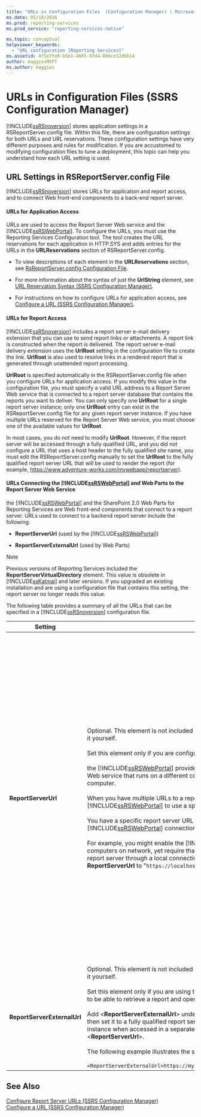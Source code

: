 ```yaml
---
title: "URLs in Configuration Files  (Configuration Manager) | Microsoft Docs"
ms.date: 05/18/2016
ms.prod: reporting-services
ms.prod_service: "reporting-services-native"

ms.topic: conceptual
helpviewer_keywords: 
  - "URL configuration [Reporting Services]"
ms.assetid: 4f5e7fe0-b5b1-4665-93d4-80dce12d6b14
author: maggiesMSFT
ms.author: maggies
---
```

# URLs in Configuration Files  (SSRS Configuration Manager)
  [!INCLUDE[ssRSnoversion](../../includes/ssrsnoversion-md.md)] stores application settings in a RSReportServer.config file. Within this file, there are configuration settings for both URLs and URL reservations. These configuration settings have very different purposes and rules for modification. If you are accustomed to modifying configuration files to tune a deployment, this topic can help you understand how each URL setting is used.  
  
## URL Settings in RSReportServer.config File  
 [!INCLUDE[ssRSnoversion](../../includes/ssrsnoversion-md.md)] stores URLs for application and report access, and to connect Web front-end components to a back-end report server.  
  
#### URLs for Application Access  
 URLs are used to access the Report Server Web service and the [!INCLUDE[ssRSWebPortal](../../includes/ssrswebportal.md)]. To configure the URLs, you must use the Reporting Services Configuration tool. The tool creates the URL reservations for each application in HTTP.SYS and adds entries for the URLs in the **URLReservations** section of RSReportServer.config.  
  
-   To view descriptions of each element in the **URLReservations** section, see [RsReportServer.config Configuration File](../../reporting-services/report-server/rsreportserver-config-configuration-file.md).  
  
-   For more information about the syntax of just the **UrlString** element, see [URL Reservation Syntax  &#40;SSRS Configuration Manager&#41;](../../reporting-services/install-windows/url-reservation-syntax-ssrs-configuration-manager.md).  
  
-   For instructions on how to configure URLs for application access, see [Configure a URL  &#40;SSRS Configuration Manager&#41;](../../reporting-services/install-windows/configure-a-url-ssrs-configuration-manager.md).  
  
#### URLs for Report Access  
 [!INCLUDE[ssRSnoversion](../../includes/ssrsnoversion-md.md)] includes a report server e-mail delivery extension that you can use to send report links or attachments. A report link is constructed when the report is delivered. The report server e-mail delivery extension uses the **UrlRoot** setting in the configuration file to create the link. **UrlRoot** is also used to resolve links in a rendered report that is generated through unattended report processing.  
  
 **UrlRoot** is specified automatically in the RSReportServer.config file when you configure URLs for application access. If you modify this value in the configuration file, you must specify a valid URL address to a Report Server Web service that is connected to a report server database that contains the reports you want to deliver. You can only specify one **UrlRoot** for a single report server instance; only one **UrlRoot** entry can exist in the RSReportServer.config file for any given report server instance. If you have multiple URLs reserved for the Report Server Web service, you must choose one of the available values for **UrlRoot**.  
  
 In most cases, you do not need to modify **UrlRoot**. However, if the report server will be accessed through a fully qualified URL, and you did not configure a URL that uses a host header to the fully qualified site name, you must edit the RSReportServer.config manually to set the **UrlRoot** to the fully qualified report server URL that will be used to render the report (for example, https://www.adventure-works.com/mywebapp/reportserver).  
  
#### URLs Connecting the [!INCLUDE[ssRSWebPortal](../../includes/ssrswebportal.md)] and Web Parts to the Report Server Web Service  
 the [!INCLUDE[ssRSWebPortal](../../includes/ssrswebportal.md)] and the SharePoint 2.0 Web Parts for Reporting Services are Web front-end components that connect to a report server. URLs used to connect to a backend report server include the following:  
  
-   **ReportServerUrl** (used by the [!INCLUDE[ssRSWebPortal](../../includes/ssrswebportal.md)])  
  
-   **ReportServerExternalUrl** (used by Web Parts)  
  
> [!NOTE]  
>  Previous versions of Reporting Services included the **ReportServerVirtualDirectory** element. This value is obsolete in [!INCLUDE[ssKatmai](../../includes/sskatmai-md.md)] and later versions. If you upgraded an existing installation and are using a configuration file that contains this setting, the report server no longer reads this value.  
  
 The following table provides a summary of all the URLs that can be specified in a [!INCLUDE[ssRSnoversion](../../includes/ssrsnoversion-md.md)] configuration file.  
  
|Setting|Usage|Description|  
|-------------|-----------|-----------------|  
|**ReportServerUrl**|Optional. This element is not included in the RSReportServer.config file unless you add it yourself.<br /><br /> Set this element only if you are configuring one of the following scenarios:<br /><br /> the [!INCLUDE[ssRSWebPortal](../../includes/ssrswebportal.md)] provides Web front-end access to a Report Server Web service that runs on a different computer or a different instance on the same computer.<br /><br /> When you have multiple URLs to a report server and you want the [!INCLUDE[ssRSWebPortal](../../includes/ssrswebportal.md)] to use a specific URL.<br /><br /> You have a specific report server URL through which you want all the [!INCLUDE[ssRSWebPortal](../../includes/ssrswebportal.md)] connections to use.<br /><br /> For example, you might enable the [!INCLUDE[ssRSWebPortal](../../includes/ssrswebportal.md)] access for all computers on network, yet require that the [!INCLUDE[ssRSWebPortal](../../includes/ssrswebportal.md)] connect to the report server through a local connection. In this case, you might configure **ReportServerUrl** to "`https://localhost/reportserver`".|This value specifies a URL to the Report Server Web service. This value is read by the [!INCLUDE[ssRSWebPortal](../../includes/ssrswebportal.md)] application at startup. If this value is set, the [!INCLUDE[ssRSWebPortal](../../includes/ssrswebportal.md)] will connect to the report server that is specified in the URL.<br /><br /> By default, the [!INCLUDE[ssRSWebPortal](../../includes/ssrswebportal.md)] provides Web front-end access to the Report Server Web service that runs within the same report server instance as the [!INCLUDE[ssRSWebPortal](../../includes/ssrswebportal.md)]. However, if you want to use the [!INCLUDE[ssRSWebPortal](../../includes/ssrswebportal.md)] with a Report Server Web service that is part of another instance or runs in an instance on a different computer, you can set this URL to direct the [!INCLUDE[ssRSWebPortal](../../includes/ssrswebportal.md)] to connect to the external Report Server Web service.<br /><br /> If a Secure Sockets Layer (SSL) certificate is installed on the report server to which you are connecting, the **ReportServerUrl** value must be the name of the server that is registered for that certificate. If you get the error, "The underlying connection was closed: Could not establish trust relationship for the SSL/TLS security channel", set **ReportServerUrl** to the fully qualified domain name of the server for which the SSL certificate was issued. For example, if the certificate is registered to **https:\//adventure-works.com.onlinesales**, the report server URL would be **https:\//adventure-works.com.onlinesales/reportserver**.|  
|**ReportServerExternalUrl**|Optional. This element is not included in the RSReportServer.config file unless you add it yourself.<br /><br /> Set this element only if you are using the SharePoint 2.0 Web Parts and you want users to be able to retrieve a report and open it in a new browser window.<br /><br /> Add \<**ReportServerExternalUrl**> underneath the \<**ReportServerUrl**> element, and then set it to a fully qualified report server name that resolves to a report server instance when accessed in a separate browser window. Do not delete \<**ReportServerUrl**>.<br /><br /> The following example illustrates the syntax:<br /><br /> `<ReportServerExternalUrl>https://myserver/reportserver</ReportServerExternalUrl>`|This value is used by the SharePoint 2.0 Web Parts.<br /><br /> In previous releases, it was recommended that you set this value to deploy Report Builder on an Internet-facing report server. This is an untested deployment scenario. If you used this setting in the past to support Internet access to Report Builder, you should consider an alternative strategy.|  
  
## See Also  
 [Configure Report Server URLs  &#40;SSRS Configuration Manager&#41;](../../reporting-services/install-windows/configure-report-server-urls-ssrs-configuration-manager.md)   
 [Configure a URL  &#40;SSRS Configuration Manager&#41;](../../reporting-services/install-windows/configure-a-url-ssrs-configuration-manager.md)
